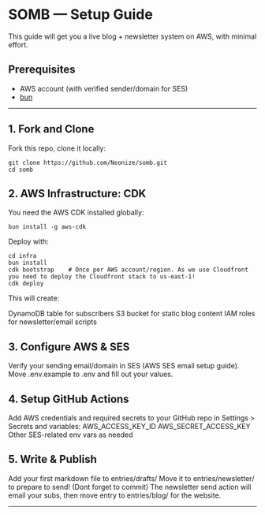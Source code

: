 # SOMB — Setup Guide

This guide will get you a live blog + newsletter system on AWS, with minimal effort.

## Prerequisites

- AWS account (with verified sender/domain for SES)
- [bun](https://bun.sh/)

---

## 1. Fork and Clone

Fork this repo, clone it locally:

```shell
git clone https://github.com/Neonize/somb.git
cd somb
```

## 2. AWS Infrastructure: CDK

You need the AWS CDK installed globally:

```shell
bun install -g aws-cdk
```

Deploy with:

```shell
cd infra
bun install
cdk bootstrap    # Once per AWS account/region. As we use Cloudfront you need to deploy the Cloudfront stack to us-east-1!
cdk deploy
```

This will create:

  DynamoDB table for subscribers
  S3 bucket for static blog content
  IAM roles for newsletter/email scripts

## 3. Configure AWS & SES

  Verify your sending email/domain in SES (AWS SES email setup guide).
  Move .env.example to .env and fill out your values.

## 4. Setup GitHub Actions

  Add AWS credentials and required secrets to your GitHub repo in Settings > Secrets and variables:
      AWS_ACCESS_KEY_ID
      AWS_SECRET_ACCESS_KEY
      Other SES-related env vars as needed

## 5. Write & Publish

  Add your first markdown file to entries/drafts/
  Move it to entries/newsletter/ to prepare to send! (Dont forget to commit)
  The newsletter send action will email your subs, then move entry to entries/blog/ for the website.

---
